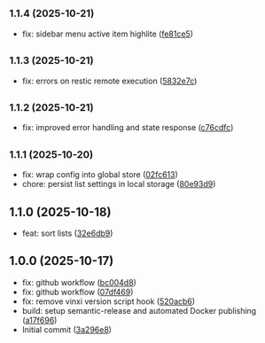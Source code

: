 ## <small>1.1.4 (2025-10-21)</small>

* fix: sidebar menu active item highlite ([fe81ce5](https://github.com/kyromoto/restic-web-ui/commit/fe81ce5))

## <small>1.1.3 (2025-10-21)</small>

* fix: errors on restic remote execution ([5832e7c](https://github.com/kyromoto/restic-web-ui/commit/5832e7c))

## <small>1.1.2 (2025-10-21)</small>

* fix: improved error handling and state response ([c76cdfc](https://github.com/kyromoto/restic-web-ui/commit/c76cdfc))

## <small>1.1.1 (2025-10-20)</small>

* fix: wrap config into global store ([02fc613](https://github.com/kyromoto/restic-web-ui/commit/02fc613))
* chore: persist list settings in local storage ([80e93d9](https://github.com/kyromoto/restic-web-ui/commit/80e93d9))

## 1.1.0 (2025-10-18)

* feat: sort lists ([32e6db9](https://github.com/kyromoto/restic-web-ui/commit/32e6db9))

## 1.0.0 (2025-10-17)

* fix: github workflow ([bc004d8](https://github.com/kyromoto/restic-web-ui/commit/bc004d8))
* fix: github workflow ([07df469](https://github.com/kyromoto/restic-web-ui/commit/07df469))
* fix: remove vinxi version script hook ([520acb6](https://github.com/kyromoto/restic-web-ui/commit/520acb6))
* build: setup semantic-release and automated Docker publishing ([a17f696](https://github.com/kyromoto/restic-web-ui/commit/a17f696))
* Initial commit ([3a296e8](https://github.com/kyromoto/restic-web-ui/commit/3a296e8))
